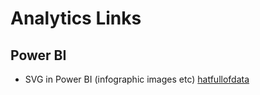 # Analytics Links

## Power BI
- SVG in Power BI (infographic images etc) [hatfullofdata](hatfullofdata.blog/svg-in-power-bi-part-1/)
